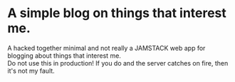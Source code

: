 # A simple blog on things that interest me.
A hacked together minimal and not really a JAMSTACK web app for blogging about things that interest me.  
Do not use this in production! If you do and the server catches on fire, then it's not my fault.
